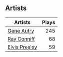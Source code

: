 ## Artists
Artists | Plays 
----- | -----: 
[Gene Autry](/artists/gene-autry-1800) | 245
[Ray Conniff](/artists/ray-conniff-104848) | 68
[Elvis Presley](/artists/elvis-presley-1014) | 59

